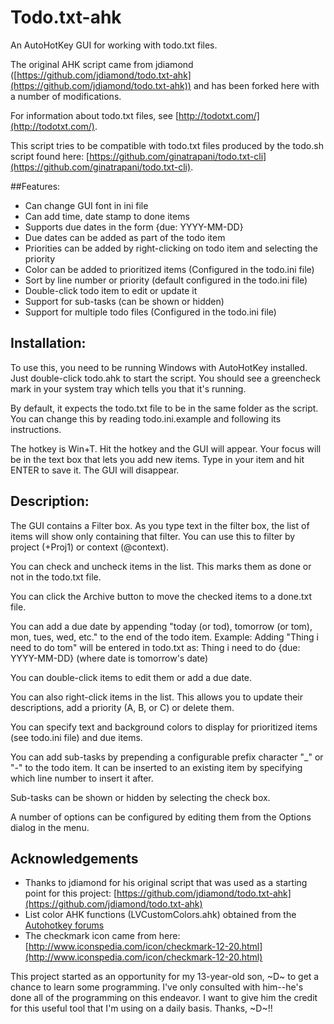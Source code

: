 ﻿# Todo.txt-ahk #

An AutoHotKey GUI for working with todo.txt files.

The original AHK script came from jdiamond ([https://github.com/jdiamond/todo.txt-ahk](https://github.com/jdiamond/todo.txt-ahk)) and has been forked here with  a number of modifications.

For information about todo.txt files, see [http://todotxt.com/](http://todotxt.com/).

This script tries to be compatible with todo.txt files produced by the todo.sh script found here: [https://github.com/ginatrapani/todo.txt-cli](https://github.com/ginatrapani/todo.txt-cli).

##Features:
* Can change GUI font in ini file
* Can add time, date stamp to done items
* Supports due dates in the form {due: YYYY-MM-DD}
* Due dates can be added as part of the todo item 
* Priorities can be added by right-clicking on todo item and selecting the priority
* Color can be added to prioritized items (Configured in the todo.ini file)
* Sort by line number or priority (default configured in the todo.ini file)
* Double-click todo item to edit or update it
* Support for sub-tasks (can be shown or hidden)
* Support for multiple todo files (Configured in the todo.ini file)

## Installation:
To use this, you need to be running Windows with AutoHotKey installed. Just double-click todo.ahk to start the script. You should see a greencheck mark in your system tray which tells you that it's running.

By default, it expects the todo.txt file to be in the same folder as the script. You can change this by reading todo.ini.example and following its instructions.

The hotkey is Win+T. Hit the hotkey and the GUI will appear. Your focus will be in the text box that lets you add new items. Type in your item and hit ENTER to save it. The GUI
will disappear.

## Description:
The GUI contains a Filter box. As you type text in the filter box, the list of items will show only containing that filter. You can use this to filter by project (+Proj1) or context (@context).

You can check and uncheck items in the list. This marks them as done or not in
the todo.txt file.

You can click the Archive button to move the checked items to a done.txt file.

You can add a due date by appending "today (or tod), tomorrow (or tom), mon, tues, wed, etc." to the end of the todo item. Example:
Adding 
    "Thing i need to do tom" 
will be entered in todo.txt as:
    Thing i need to do {due: YYYY-MM-DD} 
(where date is tomorrow's date)

You can double-click items to edit them or add a due date.

You can also right-click items in the list. This allows you to update their
descriptions, add a priority (A, B, or C) or delete them.

You can specify text and background colors to display for prioritized items (see todo.ini file) and due items.

You can add sub-tasks by prepending a configurable prefix character "_" or "-" to the todo item.  It can be inserted to an existing item by specifying which line number to insert it after.

Sub-tasks can be shown or hidden by selecting the check box.

A number of options can be configured by editing them from the Options dialog in the menu.

## Acknowledgements
* Thanks to jdiamond for his original script that was used as a starting point for this project: [https://github.com/jdiamond/todo.txt-ahk](https://github.com/jdiamond/todo.txt-ahk)
* List color AHK functions (LVCustomColors.ahk) obtained from the [Autohotkey forums](http://www.autohotkey.com/forum/topic54200.html)
* The checkmark icon came from here: [http://www.iconspedia.com/icon/checkmark-12-20.html](http://www.iconspedia.com/icon/checkmark-12-20.html)

This project started as an opportunity for my 13-year-old son, ~D~ to get a chance to learn some programming.  I've only consulted with him--he's done all of the programming on this endeavor. I want to give him the credit for this useful tool that I'm using on a daily basis.  Thanks, ~D~!!
